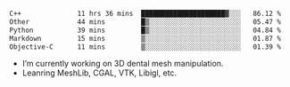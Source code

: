 <!--START_SECTION:waka-->

```txt
C++              11 hrs 36 mins  █████████████████████▓░░░   86.12 %
Other            44 mins         █▒░░░░░░░░░░░░░░░░░░░░░░░   05.47 %
Python           39 mins         █▒░░░░░░░░░░░░░░░░░░░░░░░   04.84 %
Markdown         15 mins         ▒░░░░░░░░░░░░░░░░░░░░░░░░   01.87 %
Objective-C      11 mins         ▒░░░░░░░░░░░░░░░░░░░░░░░░   01.39 %
```

<!--END_SECTION:waka-->

<!--
**0x11111111/0x11111111** is a ✨ _special_ ✨ repository because its `README.md` (this file) appears on your GitHub profile.

Here are some ideas to get you started:

- 🔭 I’m currently working on ...
- 🌱 I’m currently learning ...
- 👯 I’m looking to collaborate on ...
- 🤔 I’m looking for help with ...
- 💬 Ask me about ...
- 📫 How to reach me: ...
- 😄 Pronouns: ...
- ⚡ Fun fact: ...
-->
- I’m currently working on 3D dental mesh manipulation.
- Leanring MeshLib, CGAL, VTK, Libigl, etc.
